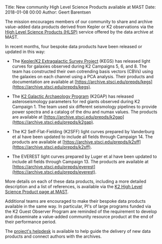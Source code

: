 Title: New community High Level Science Products available at MAST
Date: 2018-01-08 00:00
Author: Geert Barentsen

The mission encourages members of our community to share and archive
value-added data products derived from Kepler or K2 observations
via the [High Level Science Products (HLSP)](https://archive.stsci.edu/k2/hlsps.html) service offered by the data archive at MAST.

In recent months, four bespoke data products have been released or updated in this way:

- The [Kepler/K2 Extragalactic Survey Project](http://www.mso.anu.edu.au/kegs) (KEGS) has released light curves for galaxies observed during K2 Campaigns 5, 6, and 8.
The team has constructed their own cotrending basis vectors (CBVs) using the galaxies on each channel using a PCA analysis.
Their products and documentation are available at [https://archive.stsci.edu/prepds/kegs](https://archive.stsci.edu/prepds/kegs).

- The [K2 Galactic Archaeology Program](http://www.physics.usyd.edu.au/k2gap/) (K2GAP) has released asteroseismology parameters for red giants observed during K2 Campaign 1.
The team used six different seismology pipelines to provide power spectra and a catalog of the dnu and numax values.
The products are available at [https://archive.stsci.edu/prepds/k2gap](https://archive.stsci.edu/prepds/k2gap).

* The K2 Self-Flat-Fielding (K2SFF) light curves prepared by Vanderburg et al have been updated to include all fields through Campaign 14.
The products are available at [https://archive.stsci.edu/prepds/k2sff](https://archive.stsci.edu/prepds/k2sff).

* The EVEREST light curves prepared by Luger et al have been updated
to include all fields through Campaign 13.
The products are available at [https://archive.stsci.edu/prepds/everest](https://archive.stsci.edu/prepds/everest).


More details on each of these data products, including a more detailed description and a list of references, is available via the [K2 High Level Science Product page at MAST](https://archive.stsci.edu/k2/hlsps.html).

Additional teams are encouraged to make their bespoke data products available
in the same way.
In particular, PI's of large programs funded via the K2 Guest Observer Program
are reminded of the requirement to develop and disseminate a value-added community resource product at the end of their performance period.

The [project's helpdesk](helpdesk.html) is available
to help guide the delivery of new data products
and connect authors with the archives.
